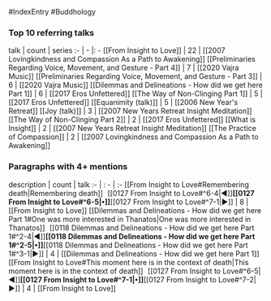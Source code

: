#IndexEntry #Buddhology

### Top 10 referring talks
talk | count | series
:- | - |: -
[[From Insight to Love]] | 22 | [[2007 Lovingkindness and Compassion As a Path to Awakening]]
[[Preliminaries Regarding Voice, Movement, and Gesture - Part 4]] | 7 | [[2020 Vajra Music]]
[[Preliminaries Regarding Voice, Movement, and Gesture - Part 3]] | 6 | [[2020 Vajra Music]]
[[Dilemmas and Delineations - How did we get here Part 1]] | 6 | [[2017 Eros Unfettered]]
[[The Way of Non-Clinging Part 1]] | 5 | [[2017 Eros Unfettered]]
[[Equanimity (talk)]] | 5 | [[2006 New Year's Retreat]]
[[Joy (talk)]] | 3 | [[2007 New Years Retreat Insight Meditation]]
[[The Way of Non-Clinging Part 2]] | 2 | [[2017 Eros Unfettered]]
[[What is Insight]] | 2 | [[2007 New Years Retreat Insight Meditation]]
[[The Practice of Compassion]] | 2 | [[2007 Lovingkindness and Compassion As a Path to Awakening]]

### Paragraphs with 4+ mentions
description | count | talk
:- | : - | :-
[[From Insight to Love#Remembering death\|Remembering death]] &nbsp;&nbsp;[[0127 From Insight to Love#^6-4\|◀]]**[[0127 From Insight to Love#^6-5\|•]]**[[0127 From Insight to Love#^7-1\|▶]] | 8 | [[From Insight to Love]]
[[Dilemmas and Delineations - How did we get here Part 1#One was more interested in Thanatos\|One was more interested in Thanatos]] &nbsp;&nbsp;[[0118 Dilemmas and Delineations - How did we get here Part 1#^2-4\|◀]]**[[0118 Dilemmas and Delineations - How did we get here Part 1#^2-5\|•]]**[[0118 Dilemmas and Delineations - How did we get here Part 1#^3-1\|▶]] | 4 | [[Dilemmas and Delineations - How did we get here Part 1]]
[[From Insight to Love#This moment here is in the context of death\|This moment here is in the context of death]] &nbsp;&nbsp;[[0127 From Insight to Love#^6-5\|◀]]**[[0127 From Insight to Love#^7-1\|•]]**[[0127 From Insight to Love#^7-2\|▶]] | 4 | [[From Insight to Love]]

